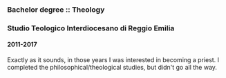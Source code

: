 ### Bachelor degree :: Theology
### Studio Teologico Interdiocesano di Reggio Emilia
#### 2011-2017

Exactly as it sounds, in those years I was interested in becoming a priest. I completed the philosophical/theological studies, but didn't go all the way.